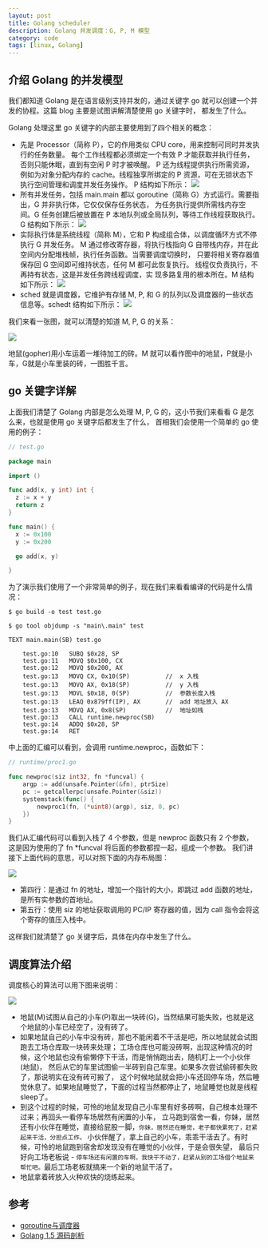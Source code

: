 ```yaml
---
layout: post
title: Golang scheduler
description: Golang 并发调度：G, P, M 模型
category: code
tags: [linux, Golang]
---
```

## 介绍 Golang 的并发模型
我们都知道 Golang 是在语言级别支持并发的，通过关键字 go 就可以创建一个并发的协程。这篇 blog 主要是试图讲解清楚使用 go 关键字时，
都发生了什么。

Golang 处理这里 go 关键字的内部主要使用到了四个相关的概念：

- 先是 Processor（简称 P），它的作用类似 CPU core，用来控制可同时并发执行的任务数量。
每个工作线程都必须绑定一个有效 P 才能获取并执行任务，否则只能休眠，直到有空闲 P 时才被唤醒。
P 还为线程提供执行所需资源，例如为对象分配内存的 cache。线程独享所绑定的 P 资源，可在无锁状态下执行空间管理和调度并发任务操作。 
P 结构如下所示：
![](/images/blog/golang/Golang_P_layout.png) 
- 所有并发任务，包括 main.main 都以 goroutine（简称 G）方式运行。需要指出，G 并非执行体，它仅仅保存任务状态，
为任务执行提供所需栈内存空间。G 任务创建后被放置在 P 本地队列或全局队列，等待工作线程获取执行。G 结构如下所示：
![](/images/blog/golang/Golang_G_layout.png)
- 实际执行体是系统线程（简称 M），它和 P 构成组合体，以调度循环方式不停执行 G 并发任务。
M 通过修改寄存器，将执行栈指向 G 自带栈内存，并在此空间内分配堆栈帧，执行任务函数。当需要调度切换时，
只要将相关寄存器值保存回 G 空间即可维持状态，任何 M 都可此恢复执行。
线程仅负责执行，不再持有状态，这是并发任务跨线程调度，实 现多路复用的根本所在。M 结构如下所示：
![](/images/blog/golang/Golang_M_layout.png)
- sched 就是调度器，它维护有存储 M, P, 和 G 的队列以及调度器的一些状态信息等。schedt 结构如下所示：
![](/images/blog/golang/Golang_schedt_layout.png)


我们来看一张图，就可以清楚的知道 M, P, G 的关系：

![](/images/blog/golang/golang_M_P_G_car.jpeg)

地鼠(gopher)用小车运着一堆待加工的砖。M 就可以看作图中的地鼠，P就是小车，G就是小车里装的砖，一图胜千言。

## go 关键字详解
上面我们清楚了 Golang 内部是怎么处理 M, P, G 的，这小节我们来看看 G 是怎么来，也就是使用 go 关键字后都发生了什么，
首相我们会使用一个简单的 go 使用的例子：

```go
// test.go  

package main 

import () 

func add(x, y int) int { 
  z := x + y   
  return z 
} 

func main() { 
  x := 0x100 
  y := 0x200

  go add(x, y)

} 
```

为了演示我们使用了一个非常简单的例子，现在我们来看看编译的代码是什么情况：

```shell
$ go build -o test test.go 

$ go tool objdump -s "main\.main" test 

TEXT main.main(SB) test.go 

    test.go:10   SUBQ $0x28, SP 
    test.go:11   MOVQ $0x100, CX
    test.go:12   MOVQ $0x200, AX 
    test.go:13   MOVQ CX, 0x10(SP)          //  x 入栈 
    test.go:13   MOVQ AX, 0x18(SP)          //  y 入栈
    test.go:13   MOVL $0x18, 0(SP)          //  参数长度入栈
    test.go:13   LEAQ 0x879ff(IP), AX       //  add 地址放入 AX 
    test.go:13   MOVQ AX, 0x8(SP)           //  地址如栈
    test.go:13   CALL runtime.newproc(SB) 
    test.go:14   ADDQ $0x28, SP 
    test.go:14   RET 
```

中上面的汇编可以看到，会调用 runtime.newproc，函数如下：

```go
// runtime/proc1.go

func newproc(siz int32, fn *funcval) {
	argp := add(unsafe.Pointer(&fn), ptrSize)
	pc := getcallerpc(unsafe.Pointer(&siz))
	systemstack(func() {
		newproc1(fn, (*uint8)(argp), siz, 0, pc)
	})
}
```

我们从汇编代码可以看到入栈了 4 个参数，但是 newproc 函数只有 2 个参数，这是因为使用的了 fn *funcval 将后面的参数都捏一起，组成一个参数。
我们讲接下上面代码的意思，可以对照下面的内存布局图：

![](/images/blog/golang/Golang_go_memory_layout.png)

- 第四行：是通过 fn 的地址，增加一个指针的大小，即跳过 add 函数的地址，是所有实参数的首地址。
- 第五行：使用 siz 的地址获取调用的 PC/IP 寄存器的值，因为 call 指令会将这个寄存的值压入栈中。

这样我们就清楚了 go 关键字后，具体在内存中发生了什么。

## 调度算法介绍
调度核心的算法可以用下图来说明：

![](/images/blog/golang/gopher_M_P_G_Sched_bz.jpg)

- 地鼠(M)试图从自己的小车(P)取出一块砖(G)，当然结果可能失败，也就是这个地鼠的小车已经空了，没有砖了。
- 如果地鼠自己的小车中没有砖，那也不能闲着不干活是吧，所以地鼠就会试图跑去工场仓库取一块砖来处理；
工场仓库也可能没砖啊，出现这种情况的时候，这个地鼠也没有偷懒停下干活，而是悄悄跑出去，随机盯上一个小伙伴(地鼠)，
然后从它的车里试图偷一半砖到自己车里。如果多次尝试偷砖都失败了，那说明实在没有砖可搬了，
这个时候地鼠就会把小车还回停车场，然后睡觉休息了。如果地鼠睡觉了，下面的过程当然都停止了，地鼠睡觉也就是线程sleep了。
- 到这个过程的时候，可怜的地鼠发现自己小车里有好多砖啊，自己根本处理不过来；再回头一看停车场居然有闲置的小车，
立马跑到宿舍一看，你妹，居然还有小伙伴在睡觉，直接给屁股一脚，`你妹，居然还在睡觉，老子都快累死了，赶紧起来干活，分担点工作。`
小伙伴醒了，拿上自己的小车，乖乖干活去了。有时候，可怜的地鼠跑到宿舍却发现没有在睡觉的小伙伴，于是会很失望，
最后只好向工场老板说 - `停车场还有闲置的车啊，我快干不动了，赶紧从别的工场借个地鼠来帮忙吧。`最后工场老板就搞来一个新的地鼠干活了。
- 地鼠拿着砖放入火种欢快的烧练起来。


## 参考

- [goroutine与调度器](http://skoo.me/go/2013/11/29/golang-schedule/)
- [Golang 1.5 源码剖析](http://pan.baidu.com/s/1hrmVz7I)


[-10]:    http://hushi55.github.io/  "-10"

